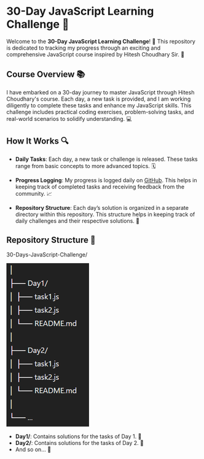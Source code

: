 # 30-Day JavaScript Learning Challenge 🚀

Welcome to the **30-Day JavaScript Learning Challenge**! 🎉 This repository is dedicated to tracking my progress through an exciting and comprehensive JavaScript course inspired by Hitesh Choudhary Sir. 🌟

## Course Overview 📚

I have embarked on a 30-day journey to master JavaScript through Hitesh Choudhary's course. Each day, a new task is provided, and I am working diligently to complete these tasks and enhance my JavaScript skills. This challenge includes practical coding exercises, problem-solving tasks, and real-world scenarios to solidify understanding. 💻

## How It Works 🔍

- **Daily Tasks**: Each day, a new task or challenge is released. These tasks range from basic concepts to more advanced topics. 🗓️

- **Progress Logging**: My progress is logged daily on [GitHub](https://github.com/pbtech25/30-Days-JS-Challenge.git). This helps in keeping track of completed tasks and receiving feedback from the community. 📈

- **Repository Structure**: Each day’s solution is organized in a separate directory within this repository. This structure helps in keeping track of daily challenges and their respective solutions. 📁

## Repository Structure 📂

30-Days-JavaScript-Challenge/

![Alt text](repo%20structure.png)

- **Day1/**: Contains solutions for the tasks of Day 1. 📅
- **Day2/**: Contains solutions for the tasks of Day 2. 📅
- And so on... 🔄
